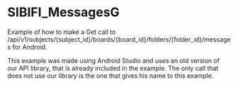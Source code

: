 SIBIFI_MessagesG
===================

Example of how to make a Get call to /api/v1/subjects/{subject_id}/boards/{board_id}/folders/{folder_id}/messages for Android.

This example was made using Android Studio and uses an old version of our API library, that is already included in the example. The only call that does not use our library is the one that gives his name to this example.




